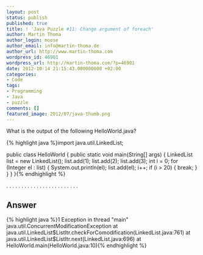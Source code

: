 ```yaml
---
layout: post
status: publish
published: true
title: ! 'Java Puzzle #11: Change argument of foreach'
author: Martin Thoma
author_login: moose
author_email: info@martin-thoma.de
author_url: http://www.martin-thoma.com
wordpress_id: 46901
wordpress_url: http://martin-thoma.com/?p=46901
date: 2012-10-14 21:15:43.000000000 +02:00
categories:
- Code
tags:
- Programming
- Java
- puzzle
comments: []
featured_image: 2012/07/java-thumb.png
---
```

What is the output of the following HelloWorld.java?

{% highlight java %}import java.util.LinkedList;

public class HelloWorld {
    public static void main(String[] args) {
        LinkedList<Integer> list = new LinkedList<Integer>();
        list.add(1);
        list.add(2);
        list.add(3);
        int i = 0;
        for (Integer el : list) {
            System.out.println(el);
            list.add(el);
            i++;
            if (i > 20) {
                break;
            }
        }
    }
}{% endhighlight %}


.
.
.
.
.
.
.
.
.
.
.
.
.
.
.
.
.
.
.
.
.
.
.
.

<h2>Answer</h2>
{% highlight java %}1
Exception in thread "main" java.util.ConcurrentModificationException
	at java.util.LinkedList$ListItr.checkForComodification(LinkedList.java:761)
	at java.util.LinkedList$ListItr.next(LinkedList.java:696)
	at HelloWorld.main(HelloWorld.java:10){% endhighlight %}
